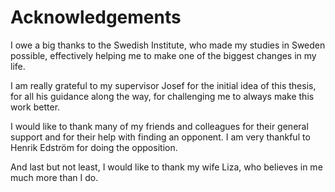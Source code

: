 # Acknowledgements

I owe a big thanks to the Swedish Institute, who made my studies in Sweden
possible, effectively helping me to make one of the biggest changes in my life.

I am really grateful to my supervisor Josef for the initial idea of this
thesis, for all his guidance along the way, for challenging me to always make
this work better.

I would like to thank many of my friends and colleagues for their general
support and for their help with finding an opponent. I am very thankful to
Henrik Edström for doing the opposition.

And last but not least, I would like to thank my wife Liza, who believes in me
much more than I do.

